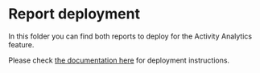 # Report deployment

In this folder you can find both reports to deploy for the Activity Analytics feature.

Please check [the documentation here](/docs/analytics/README.md) for deployment instructions.
